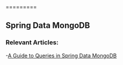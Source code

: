 =========

## Spring Data MongoDB


### Relevant Articles: 
-[A Guide to Queries in Spring Data MongoDB](http://www.baeldung.com/queries-in-spring-data-mongodb)
